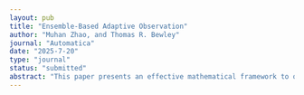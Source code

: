 ```yaml
---
layout: pub
title: "Ensemble-Based Adaptive Observation"
author: "Muhan Zhao, and Thomas R. Bewley"
journal: "Automatica"
date: "2025-7-20"
type: "journal"
status: "submitted"
abstract: "This paper presents an effective mathematical framework to optimize the feasible trajectories of sensor vehicles moving through a given physical domain, in order to minimize a relevant measure of the uncertainty of an ensemble-based estimate of a PDE system evolving in the same domain.  A pair of continuous-time (CT) adjoint analyses is used in this optimization framework, one related to the motion of the M sensor vehicles, and one related to the evolution of the N ensemble members representing both the estimate, and the estimation uncertainty, of the evolving PDE system.  It is assumed that the sensor vehicles take local measurements of the PDE system in discrete time (DT), at t_k=k/h for k=1,2,..., which are used to develop the state estimate.  The resulting hybrid CT/DT  Ensemble-Based Adaptive Observation (EBAO) framework is extensible to a broad range of systems; we illustrate its use here by applying EBAO to a simple model of an environmental plume."
---
```

